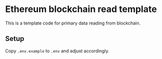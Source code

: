# Ethereum blockchain read template

This is a template code for primary data reading from blockchain.

## Setup

Copy `.env.example` to `.env` and adjust accordingly.
